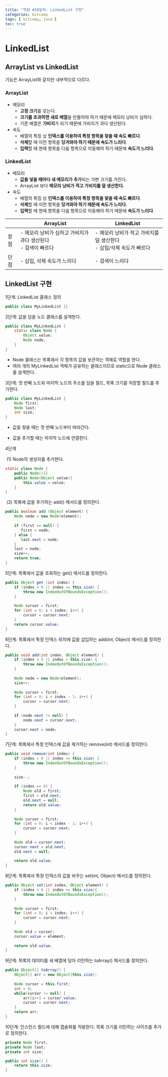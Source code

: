 ```yaml
---
title: "학원 #26일차: LinkedList 구현"
categories: bitcamp
tags: [ bitcamp, java ]
toc: true
---
```


# LinkedList

## ArrayList vs LinkedList

기능은 ArrayList와 같지만 내부적으로 다르다.

### ArrayList

- 메모리
  - **고정 크기**를 갖는다.
  - **크기를 초과하면 새로 배열**을 만들어야 하기 때문에 메모리 낭비가 심하다.
  - 기존 배열은 **가비지**가 되기 때문에 가비지가 과다 생산된다.
- 속도
  - 배열의 특징 상 **인덱스를 이용하여 특정 항목을 찾을 때 속도 빠르다**.
  - **삭제**할 때 이전 항목을 **당겨와야 하기 때문에 속도가 느리다**.
  - **입력**할 때 현재 항목을 다음 항목으로 이동해야 하기 때문에 **속도가 느리다**.

### LinkedList

- 메모리
  - **값을 넣을 때마다 새 메모리가 추가**되는 가변 크기를 가진다.
  - ArrayList 보다 **메모리 낭비가 적고 가비지를 덜 생산한다.**
- 속도
  - 배열의 특징 상 **인덱스를 이용하여 특정 항목을 찾을 때 속도 빠르다**.
  - **삭제**할 때 이전 항목을 **당겨와야 하기 때문에 속도가 느리다**.
  - **입력**할 때 현재 항목을 다음 항목으로 이동해야 하기 때문에 **속도가 느리다**.



|      | ArrayList                                                    | LinkedList                                                   |
| ---- | ------------------------------------------------------------ | ------------------------------------------------------------ |
| 장점 | - 메모리 낭비가 심하고 가비지가 과다 생산된다<br />- 검색이 빠르다<br /> | - 메모리 낭비가 적고 가비지를 덜 생산한다<br />- 삽입/삭제 속도가 빠르다 |
| 단점 | - 삽입, 삭제 속도가 느리다                                   | - 검색이 느리다                                              |



## LinkedList 구현

1단계: LinkedList 클래스 정의

```java
public class MyLinkedList {}
```

2단계: 값을 담을 노드 클래스를 설계한다.

```java
public class MyLinkedList {
    static class Node {
        Object value;
        Node node;
    }
}
```

- Node 클래스는 목록에서 각 항목의 값을 보관하는 객체로 역할을 한다.
- 여러 개의 MyLinkedList 객체가 공유하는 클래스이므로 static으로 Node 클래스를 설계한다.



3단계: 첫 번째 노드와 마지막 노드의 주소를 담을 필드, 목록 크기를 저장할 필드를 추가한다.

```java
public class MyLinkedList {
    Node first;
    Node last;
    int size;
}
```

- 값을 찾을 때는 첫 번째 노드부터 따라간다.

- 값을 추가할 때는 마지막 노드에 연결한다.



4단계

​	(1) Node의 생성자를 추가한다.

```java
static class Node {
	public Node(){}
    public Node(Object value){
        this.value = value;
    }
}
```

​	(2) 목록에 값을 추가하는 add() 메서드를 정의한다.

```java
public boolean add (Object element) {
    Node node = new Node(element);
    
    if (first == null) {
       first = node; 
    } else {
       last.next = node;
    }
    last = node;
    size++;
    return true;
}
```



5단계: 목록에서 값을 조회하는 get() 메서드를 정의한다.

```java
public Object get (int index) {
    if (index < 0 || index >= this.size) {
        throw new IndexOutOfBoundsException();
    }
    
    Node cursor = first;
    for (int = 0; i < index; i++) {
        cursor = cursor.next;
    }
    return cursor.value;
}
```



6단계: 목록에서 특정 인덱스 위치에 값을 삽입하는 add(int, Object) 메서드를 정의한다.

```java
public void add(int index, Object element) {
    if (index < 0 || index > this.size) {
        throw new IndexOutOfBoundsException();
    }
    
    Node node = new Node(element);
    size++;
    
    Node cursor = first;
    for (int = 0; i < index - 1; i++) {
        cursor = cursor.next;
    }
    
    if (node.next != null) {
        node.next = cursor.next;
    }
    cursor.next = node;
}
```



7단계: 목록에서 특정 인덱스에 값을 제거하는 remove(int) 메서드를 정의한다.

```java
public void remove(int index) {
    if (index < 0 || index >= this.size) {
        throw new IndexOutOfBoundsException();
    }
    
    size--;
    
    if (index == 0) {
        Node old = first;
        first = old.next;
        old.next = null;
        return old.value;
    }
    
    Node cursor = first;
    for (int = 0; i < index - 1; i++) {
        cursor = cursor.next;
    }
    
    Node old = cursor.next;
    cursor.next = old.next;
    old.next = null;
    
    return old.value;
}
```



8단계: 목록에서 특정 인덱스의 값을 바꾸는 set(int, Object) 메서드를 정의한다.

```java
public Object set(int index, Object element) {
    if (index < 0 || index >= this.size){
        throw new IndexOutOfBoundsException();
    }
    
    Node cursor = first;
    for (int = 0; i < index; i++) {
        cursor = cursor.next;
    }
    
	Node old = cursor;
    cursor.value = element;
    
    return old.value;
}
```



9단계: 목록의 데이터를 새 배열에 담아 리턴하는 toArray() 메서드를 정의한다.

```java
public Object[] toArray() {
    Object[] arr = new Object[this.size];
    
    Node cursor = this.first;
    int = 0;
    while(cursor != null) {
        arr[i++] = cursor.value;
        cursor = cursor.next;
    }
    return arr;
}
```



10단계: 인스턴스 필드에 대해 캡슐화를 적용한다. 목록 크기를 리턴하는 사이즈를 추가로 정의한다. 

```java
private Node first;
private Node last;
private int size;

public int size() {
	return this.size;
}
```

